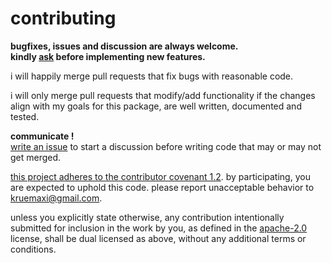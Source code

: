 # contributing

**bugfixes, issues and discussion are always welcome.  
kindly [ask](https://github.com/snd/hertz/issues/new) before implementing new features.**

i will happily merge pull requests that fix bugs with reasonable code.

i will only merge pull requests that modify/add functionality
if the changes align with my goals for this package,
are well written, documented and tested.

**communicate !**  
[write an issue](https://github.com/snd/hertz/issues/new) to start a discussion before writing code that may or may not get merged.

[this project adheres to the contributor covenant 1.2](CODE_OF_CONDUCT.md). by participating, you are expected to uphold this code. please report unacceptable behavior to kruemaxi@gmail.com.

unless you explicitly state otherwise, any contribution intentionally
submitted for inclusion in the work by you, as defined in the [apache-2.0](LICENSE-APACHE)
license, shall be dual licensed as above, without any additional terms or
conditions.
